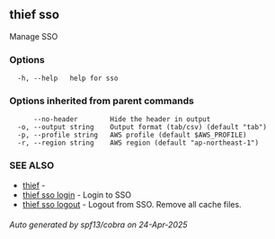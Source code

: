## thief sso

Manage SSO

### Options

```
  -h, --help   help for sso
```

### Options inherited from parent commands

```
      --no-header        Hide the header in output
  -o, --output string    Output format (tab/csv) (default "tab")
  -p, --profile string   AWS profile (default $AWS_PROFILE)
  -r, --region string    AWS region (default "ap-northeast-1")
```

### SEE ALSO

* [thief](thief.md)	 - 
* [thief sso login](thief_sso_login.md)	 - Login to SSO
* [thief sso logout](thief_sso_logout.md)	 - Logout from SSO. Remove all cache files.

###### Auto generated by spf13/cobra on 24-Apr-2025
